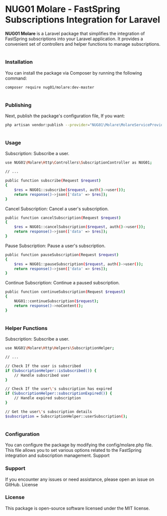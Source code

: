 # NUG01 Molare - FastSpring Subscriptions Integration for Laravel

**NUG01 Molare** is a Laravel package that simplifies the integration of FastSpring subscriptions into your Laravel application. It provides a convenient set of controllers and helper functions to manage subscriptions.

#
### Installation

You can install the package via Composer by running the following command:

```sh
composer require nug01/molare:dev-master
```


#
### Publishing

Next, publish the package's configuration file, If you want:
```sh
php artisan vendor:publish --provider="NUG01\Molare\MolareServiceProvider" --tag="config"molare:dev-master
```


#
### Usage

Subscription: Subscribe a user.

```sh
use NUG01\Molare\Http\Controllers\SubscriptionController as NUG01;

// ...

public function subscribe(Request $request)
{
    $res = NUG01::subscribe($request, auth()->user());
    return response()->json(['data' => $res]);
}
```


Cancel Subscription: Cancel a user's subscription.

```sh
public function cancelSubscription(Request $request)
{
    $res = NUG01::cancelSubscription($request, auth()->user());
    return response()->json(['data' => $res]);
}
```

Pause Subscription: Pause a user's subscription.

```sh
public function pauseSubscription(Request $request)
{
    $res = NUG01::pauseSubscription($request, auth()->user());
    return response()->json(['data' => $res]);
}
```

Continue Subscription: Continue a paused subscription.

```sh
public function continueSubscription(Request $request)
{
    NUG01::continueSubscription($request);
    return response()->noContent();
}
```


#
### Helper Functions

Subscription: Subscribe a user.

```sh
use NUG01\Molare\Http\Helpers\SubscriptionHelper;

// ...

// Check If the user is subscribed
if (SubscriptionHelper::isSubscribed()) {
    // Handle subscribed user
}

// Check If the user\'s subscription has expired
if (SubscriptionHelper::subscriptionExpired()) {
    // Handle expired subscription
}

// Get the user\'s subscription details
$subscription = SubscriptionHelper::userSubscription();
```


#
### Configuration

You can configure the package by modifying the config/molare.php file. This file allows you to set various options related to the FastSpring integration and subscription management.
Support

### Support

If you encounter any issues or need assistance, please open an issue on GitHub.
License

### License

This package is open-source software licensed under the MIT license.




